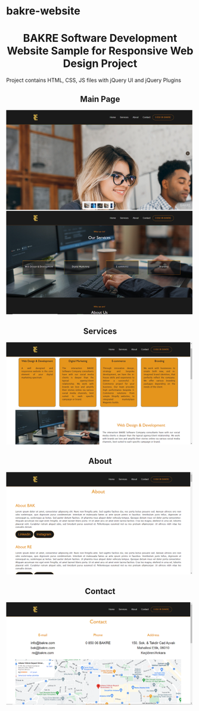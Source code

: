 # bakre-website
<h1 style="text-align:center"><b>BAKRE Software Development Website Sample for Responsive Web Design Project</b></h1>

<p> Project contains HTML, CSS, JS files with jQuery UI and jQuery Plugins</p>

<h2 style="text-align:center">Main Page</h2>
<img src="/screenshots/1.png" width="500">
<img src="/screenshots/2.png" width="500">

<h2 style="text-align:center">Services</h2>
<img src="/screenshots/3.png" width="500">

<h2 style="text-align:center">About</h2>
<img src="/screenshots/4.png" width="500">

<h2 style="text-align:center">Contact</h2>
<img src="/screenshots/5.png" width="500">

